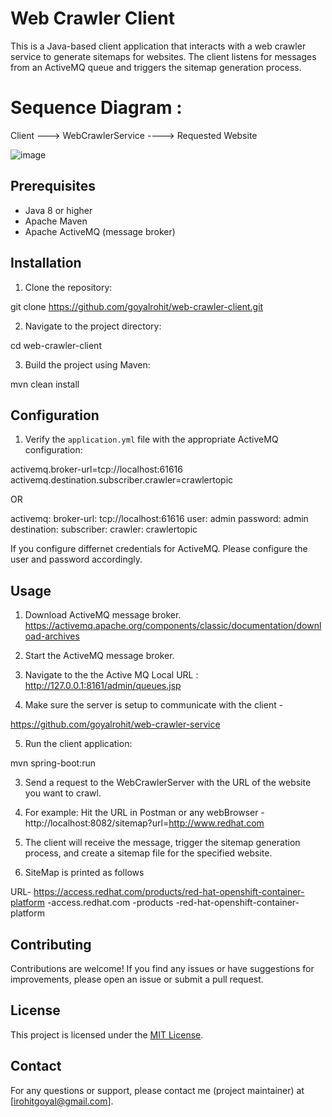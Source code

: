 # Web Crawler Client

This is a Java-based client application that interacts with a web crawler service to generate sitemaps for websites. The client listens for messages from an ActiveMQ queue and triggers the sitemap generation process.

# Sequence Diagram : 

Client      --->            WebCrawlerService        ---->          Requested Website

![image](https://github.com/goyalrohit/web-crawler-client/assets/4389889/34370c68-d8a6-435f-b788-e500670e4a72)

## Prerequisites

- Java 8 or higher
- Apache Maven
- Apache ActiveMQ (message broker)

## Installation

1. Clone the repository:

git clone https://github.com/goyalrohit/web-crawler-client.git


2. Navigate to the project directory:

cd web-crawler-client


3. Build the project using Maven:

mvn clean install


## Configuration

1. Verify the `application.yml` file with the appropriate ActiveMQ configuration:

activemq.broker-url=tcp://localhost:61616
activemq.destination.subscriber.crawler=crawlertopic

 OR 

activemq:
  broker-url: tcp://localhost:61616
  user: admin
  password: admin
  destination:
    subscriber:
      crawler: crawlertopic

If you configure differnet credentials for ActiveMQ. Please configure the user and password accordingly.

## Usage

1. Download ActiveMQ message broker. https://activemq.apache.org/components/classic/documentation/download-archives

2. Start the ActiveMQ message broker.

3. Navigate to the the Active MQ Local URL : http://127.0.0.1:8161/admin/queues.jsp

4. Make sure the server is setup to communicate with the client -

https://github.com/goyalrohit/web-crawler-service

5. Run the client application:

mvn spring-boot:run

3. Send a request to the WebCrawlerServer with the URL of the website you want to crawl.

4. For example: Hit the URL in Postman or any webBrowser - http://localhost:8082/sitemap?url=http://www.redhat.com

5. The client will receive the message, trigger the sitemap generation process, and create a sitemap file for the specified website.
6. SiteMap is printed as follows
   
  URL- https://access.redhat.com/products/red-hat-openshift-container-platform
  -access.redhat.com
    -products
      -red-hat-openshift-container-platform

## Contributing

Contributions are welcome! If you find any issues or have suggestions for improvements, please open an issue or submit a pull request.

## License

This project is licensed under the [MIT License](LICENSE).

## Contact

For any questions or support, please contact me (project maintainer) at [irohitgoyal@gmail.com].



